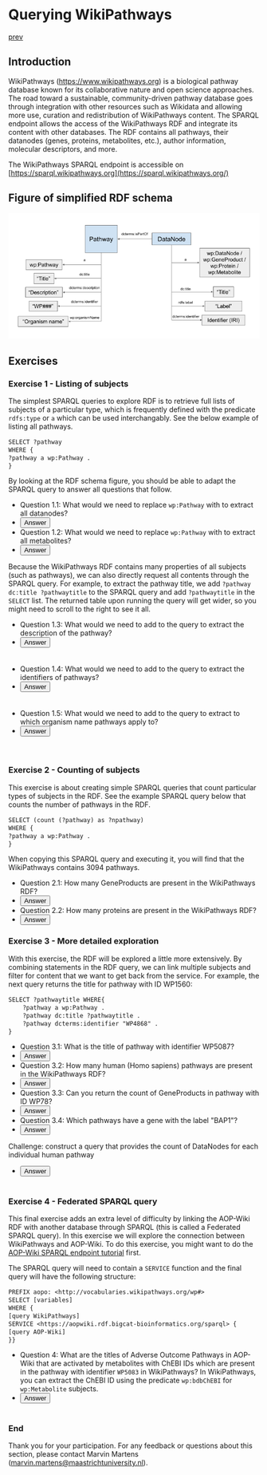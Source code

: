 # Querying WikiPathways

[prev](README.md)

<script>
  function toggleAnswer(id) {
  var answer = document.getElementById(id);
  if (answer.style.visibility === "hidden" ||
      answer.style.visibility === "none") {
    answer.style.visibility = "visible";
  } else {
    answer.style.visibility = "hidden";
  }
}
</script>

## Introduction
WikiPathways (https://www.wikipathways.org) is a biological pathway database known for its collaborative nature and open science approaches. The road toward a sustainable, community-driven pathway database goes through integration with other resources such as Wikidata and allowing more use, curation and redistribution of WikiPathways content. The SPARQL endpoint allows the access of the WikiPathways RDF and integrate its content with other databases. The RDF contains all pathways, their datanodes (genes, proteins, metabolites, etc.), author information, molecular descriptors, and more.

The WikiPathways SPARQL endpoint is accessible on [https://sparql.wikipathways.org](https://sparql.wikipathways.org/)

## Figure of simplified RDF schema
<img src="WP RDF simple schema.png">


## Exercises
### Exercise 1 - Listing of subjects
The simplest SPARQL queries to explore RDF is to retrieve full lists of subjects of a particular type, which is frequently defined with the predicate `rdfs:type` or `a` which can be used interchangably. See the below example of listing all pathways.
```sparql
SELECT ?pathway 
WHERE {
?pathway a wp:Pathway .
}
```
By looking at the RDF schema figure, you should be able to adapt the SPARQL query to answer all questions that follow.

- Question 1.1: What would we need to replace `wp:Pathway` with to extract all datanodes? 
- <button onclick="toggleAnswer('q1.1')">Answer</button><span id="q1.1" style="visibility: hidden">wp:DataNode</span>
- Question 1.2: What would we need to replace `wp:Pathway` with to extract all metabolites? 
- <button onclick="toggleAnswer('q1.2')">Answer</button><span id="q1.2" style="visibility: hidden">wp:Metabolite</span>

Because the WikiPathways RDF contains many properties of all subjects (such as pathways), we can also directly request all contents through the SPARQL query. For example, to extract the pathway title, we add `?pathway dc:title ?pathwaytitle` to the SPARQL query and add `?pathwaytitle` in the `SELECT` list. The returned table upon running the query will get wider, so you might need to scroll to the right to see it all. 

- Question 1.3: What would we need to add to the query to extract the description of the pathway? 
- <button onclick="toggleAnswer('q1.3')">Answer</button><span id="q1.3" style="visibility: hidden">Adding another variable to the `SELECT` list and requesting that variable by adding in the query `?pathway dc:description ?[new variable name]`. This should return a table with the added column.</span>
- Question 1.4: What would we need to add to the query to extract the identifiers of pathways? 
- <button onclick="toggleAnswer('q1.4')">Answer</button><span id="q1.4" style="visibility: hidden">Adding another variable to the `SELECT` list and requesting that variable by adding in the query `?pathway dcterms:identifier ?[new variable name]`. This should return a table with the added column.</span>
- Question 1.5: What would we need to add to the query to extract to which organism name pathways apply to? 
- <button onclick="toggleAnswer('q1.5')">Answer</button><span id="q1.5" style="visibility: hidden">Adding another variable to the `SELECT` list and requesting that variable by adding in the query `?pathway wp:organismName ?[new variable name]`. This should return a table with the added column.</span>

### Exercise 2 - Counting of subjects
This exercise is about creating simple SPARQL queries that count particular types of subjects in the RDF. See the example SPARQL query below that counts the number of pathways in the RDF.

```sparql
SELECT (count (?pathway) as ?npathway) 
WHERE {
?pathway a wp:Pathway .
}
```

When copying this SPARQL query and executing it, you will find that the WikiPathways contains 3094 pathways.

- Question 2.1: How many GeneProducts are present in the WikiPathways RDF? 
- <button onclick="toggleAnswer('q2.1')">Answer</button><span id="q2.1" style="visibility: hidden">37146</span>
- Question 2.2: How many proteins are present in the WikiPathways RDF? 
- <button onclick="toggleAnswer('q2.2')">Answer</button><span id="q2.2" style="visibility: hidden">16145</span>


### Exercise 3 - More detailed exploration
With this exercise, the RDF will be explored a little more extensively. By combining statements in the RDF query, we can link multiple subjects and filter for content that we want to get back from the service. For example, the next query returns the title for pathway with ID WP1560:

```sparql
SELECT ?pathwaytitle WHERE{
    ?pathway a wp:Pathway .
    ?pathway dc:title ?pathwaytitle .
    ?pathway dcterms:identifier "WP4868" .
}
```

- Question 3.1: What is the title of pathway with identifier WP5087? 
- <button onclick="toggleAnswer('q3.1')">Answer</button><span id="q3.1" style="visibility: hidden">Malignant pleural mesothelioma</span>
- Question 3.2: How many human (Homo sapiens) pathways are present in the WikiPathways RDF? 
- <button onclick="toggleAnswer('q3.2')">Answer</button><span id="q3.2" style="visibility: hidden">1224</span>
- Question 3.3: Can you return the count of GeneProducts in pathway with ID WP78? 
- <button onclick="toggleAnswer('q3.3')">Answer</button><span id="q3.3" style="visibility: hidden">18</span>
- Question 3.4: Which pathways have a gene with the label "BAP1"? 
- <button onclick="toggleAnswer('q3.4')">Answer</button><span id="q3.4" style="visibility: hidden">WP4018 and WP5087</span>

Challenge: construct a query that provides the count of DataNodes for each individual human pathway
- <button onclick="toggleAnswer('c')">Answer</button><span id="c" style="visibility: hidden">Link to SPARQL query: [https://bit.ly/3lMqR3d](https://bit.ly/3lMqR3d)</span>

### Exercise 4 - Federated SPARQL query
This final exercise adds an extra level of difficulty by linking the AOP-Wiki RDF with another database through SPARQL (this is called a Federated SPARQL query). In this exercise we will explore the connection between WikiPathways and AOP-Wiki. To do this exercise, you might want to do the [AOP-Wiki SPARQL endpoint tutorial](AOP-Wiki.md) first.

The SPARQL query will need to contain a `SERVICE` function and the final query will have the following structure:

```sparql
PREFIX aopo: <http://vocabularies.wikipathways.org/wp#>
SELECT [variables]
WHERE {
[query WikiPathways]
SERVICE <https://aopwiki.rdf.bigcat-bioinformatics.org/sparql> {
[query AOP-Wiki]
}}
```
- Question 4: What are the titles of Adverse Outcome Pathways in AOP-Wiki that are activated by metabolites with ChEBI IDs which are present in the pathway with identifier `WP5083` in WikiPathways? In WikiPathways, you can extract the ChEBI ID using the predicate `wp:bdbChEBI` for `wp:Metabolite` subjects.
- <button onclick="toggleAnswer('4')">Answer</button><span id="4" style="visibility: hidden">Link to SPARQL query: [https://bit.ly/3DBRMVN](https://bit.ly/3DBRMVN)</span>

### End
Thank you for your participation. For any feedback or questions about this section, please contact Marvin Martens (marvin.martens@maastrichtuniversity.nl).
